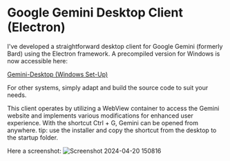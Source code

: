 # Google Gemini Desktop Client (Electron)
I've developed a straightforward desktop client for Google Gemini (formerly Bard) using the Electron framework.
A precompiled version for Windows is now accessible here:

[Gemini-Desktop (Windows Set-Up)](https://github.com/nekupaw/gemini-desktop/releases/download/releases/Gemini-Desktop.Setup.1.0.0.exe)

For other systems, simply adapt and build the source code to suit your needs.

This client operates by utilizing a WebView container to access the Gemini website and implements various modifications for enhanced user experience.
With the shortcut Ctrl + G, Gemini can be opened from anywhere.
tip: use the installer and copy the shortcut from the desktop to the startup folder.

Here a screenshot:
![Screenshot 2024-04-20 150816](https://github.com/nekupaw/gemini-widows/assets/128070292/ffb99e8b-ee68-4ffb-bacf-48d704773dd2)
